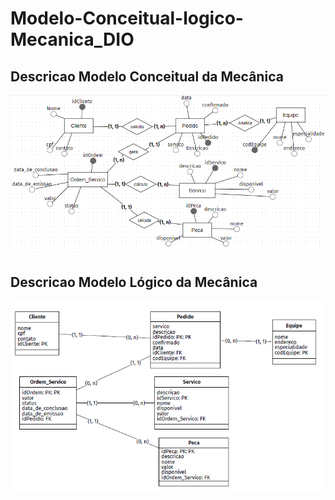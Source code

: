 # Modelo-Conceitual-logico-Mecanica_DIO

## Descricao Modelo Conceitual da Mecânica

<p align="center">
  <img src="Modelo_Conceitual.png" width="550" title="Modelo Conceitual">
  
</p>

##

## Descricao Modelo Lógico da Mecânica

<p align="center">
  <img src="Modelo_logico.png" width="750" title="Modelo Lógico">
  
</p>
